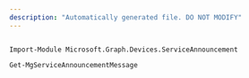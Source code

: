 ```yaml
---
description: "Automatically generated file. DO NOT MODIFY"
---
```


```powershellv1

Import-Module Microsoft.Graph.Devices.ServiceAnnouncement

Get-MgServiceAnnouncementMessage

```